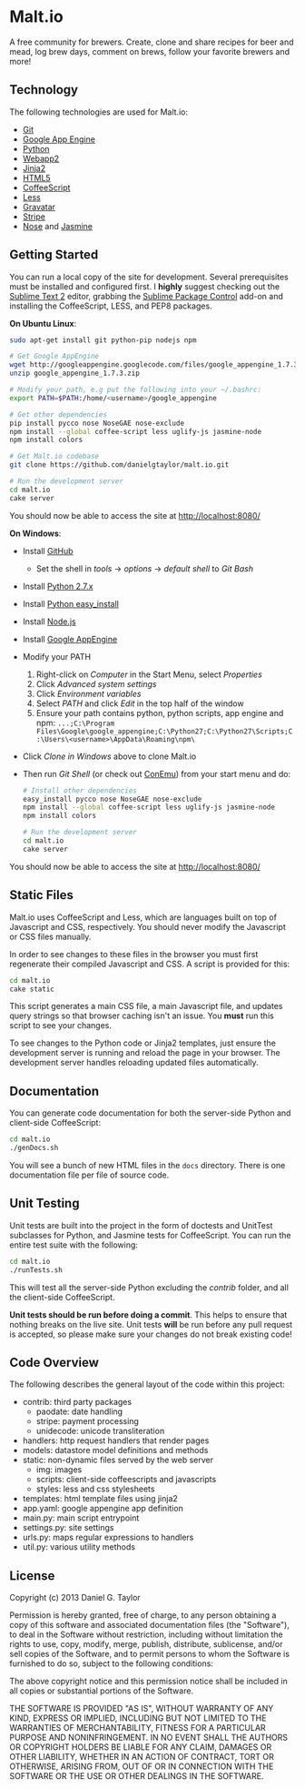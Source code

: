 Malt.io
=======
A free community for brewers. Create, clone and share recipes for beer and mead, log brew days, comment on brews, follow your favorite brewers and more!

Technology
----------
The following technologies are used for Malt.io:

 * [Git](https://help.github.com/)
 * [Google App Engine](https://developers.google.com/appengine/)
 * [Python](http://www.python.org/)
 * [Webapp2](http://webapp-improved.appspot.com/)
 * [Jinja2](http://jinja.pocoo.org/docs/)
 * [HTML5](http://www.html5rocks.com/)
 * [CoffeeScript](http://coffeescript.org)
 * [Less](http://www.lesscss.org/)
 * [Gravatar](http://en.gravatar.com/)
 * [Stripe](https://stripe.com/)
 * [Nose](https://nose.readthedocs.org/en/latest/) and [Jasmine](http://pivotal.github.com/jasmine/)

Getting Started
---------------
You can run a local copy of the site for development. Several prerequisites must be installed and configured first. I **highly** suggest checking out the [Sublime Text 2](http://www.sublimetext.com/2) editor, grabbing the [Sublime Package Control](http://wbond.net/sublime_packages/package_control/installation) add-on and installing the CoffeeScript, LESS, and PEP8 packages.

**On Ubuntu Linux**:

```bash
sudo apt-get install git python-pip nodejs npm

# Get Google AppEngine
wget http://googleappengine.googlecode.com/files/google_appengine_1.7.3.zip
unzip google_appengine_1.7.3.zip

# Modify your path, e.g put the following into your ~/.bashrc:
export PATH=$PATH:/home/<username>/google_appengine

# Get other dependencies
pip install pycco nose NoseGAE nose-exclude
npm install --global coffee-script less uglify-js jasmine-node
npm install colors

# Get Malt.io codebase
git clone https://github.com/danielgtaylor/malt.io.git

# Run the development server
cd malt.io
cake server
```

You should now be able to access the site at [http://localhost:8080/](http://localhost:8080)

**On Windows**:

 * Install [GitHub](http://windows.github.com/)
 	* Set the shell in *tools* -> *options* -> *default shell* to *Git Bash*
 * Install [Python 2.7.x](http://python.org/download/)
 * Install [Python easy_install](http://pypi.python.org/packages/2.7/s/setuptools/setuptools-0.6c11.win32-py2.7.exe#md5=57e1e64f6b7c7f1d2eddfc9746bbaf20)
 * Install [Node.js](http://nodejs.org/#download)
 * Install [Google AppEngine](https://developers.google.com/appengine/downloads)
 * Modify your PATH
	1. Right-click on *Computer* in the Start Menu, select *Properties*
	1. Click *Advanced system settings*
	1. Click *Environment variables*
	1. Select *PATH* and click *Edit* in the top half of the window
	1. Ensure your path contains python, python scripts, app engine and npm: `...;C:\Program Files\Google\google_appengine;C:\Python27;C:\Python27\Scripts;C:\Users\<username>\AppData\Roaming\npm\`
 * Click *Clone in Windows* above to clone Malt.io
 * Then run *Git Shell* (or check out [ConEmu](http://code.google.com/p/conemu-maximus5/)) from your start menu and do:

 	```bash
	# Install other dependencies
	easy_install pycco nose NoseGAE nose-exclude
	npm install --global coffee-script less uglify-js jasmine-node
	npm install colors

	# Run the development server
	cd malt.io
	cake server
	```

You should now be able to access the site at [http://localhost:8080/](http://localhost:8080)

Static Files
------------
Malt.io uses CoffeeScript and Less, which are languages built on top of Javascript and CSS, respectively. You should never modify the Javascript or CSS files manually.

In order to see changes to these files in the browser you must first regenerate their compiled Javascript and CSS. A script is provided for this:

```bash
cd malt.io
cake static
```

This script generates a main CSS file, a main Javascript file, and updates query strings so that browser caching isn't an issue. You **must** run this script to see your changes.

To see changes to the Python code or Jinja2 templates, just ensure the development server is running and reload the page in your browser. The development server handles reloading updated files automatically.

Documentation
-------------
You can generate code documentation for both the server-side Python and client-side CoffeeScript:

```bash
cd malt.io
./genDocs.sh
```

You will see a bunch of new HTML files in the `docs` directory. There is one documentation file per file of source code.

Unit Testing
------------
Unit tests are built into the project in the form of doctests and UnitTest subclasses for Python, and Jasmine tests for CoffeeScript. You can run the entire test suite with the following:

```bash
cd malt.io
./runTests.sh
```

This will test all the server-side Python excluding the *contrib* folder, and all the client-side CoffeeScript.

**Unit tests should be run before doing a commit**. This helps to ensure that nothing breaks on the live site. Unit tests **will** be run before any pull request is accepted, so please make sure your changes do not break existing code!

Code Overview
-------------
The following describes the general layout of the code within this project:

 * contrib: third party packages
	* paodate: date handling
	* stripe: payment processing
	* unidecode: unicode transliteration
 * handlers: http request handlers that render pages
 * models: datastore model definitions and methods
 * static: non-dynamic files served by the web server
 	* img: images
	* scripts: client-side coffeescripts and javascripts
	* styles: less and css stylesheets
 * templates: html template files using jinja2
 * app.yaml: google appengine app definition
 * main.py: main script entrypoint
 * settings.py: site settings
 * urls.py: maps regular expressions to handlers
 * util.py: various utility methods

License
-------
Copyright (c) 2013 Daniel G. Taylor

Permission is hereby granted, free of charge, to any person obtaining a copy of this software and associated documentation files (the "Software"), to deal in the Software without restriction, including without limitation the rights to use, copy, modify, merge, publish, distribute, sublicense, and/or sell copies of the Software, and to permit persons to whom the Software is furnished to do so, subject to the following conditions:

The above copyright notice and this permission notice shall be included in all copies or substantial portions of the Software.

THE SOFTWARE IS PROVIDED "AS IS", WITHOUT WARRANTY OF ANY KIND, EXPRESS OR IMPLIED, INCLUDING BUT NOT LIMITED TO THE WARRANTIES OF MERCHANTABILITY, FITNESS FOR A PARTICULAR PURPOSE AND NONINFRINGEMENT. IN NO EVENT SHALL THE AUTHORS OR COPYRIGHT HOLDERS BE LIABLE FOR ANY CLAIM, DAMAGES OR OTHER LIABILITY, WHETHER IN AN ACTION OF CONTRACT, TORT OR OTHERWISE, ARISING FROM, OUT OF OR IN CONNECTION WITH THE SOFTWARE OR THE USE OR OTHER DEALINGS IN THE SOFTWARE.